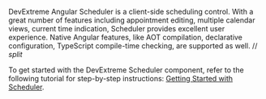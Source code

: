 DevExtreme Angular Scheduler is a client-side scheduling control. With a great number of features including appointment editing, multiple calendar views, current time indication, Scheduler provides excellent user experience. Native Angular features, like AOT compilation, declarative configuration, TypeScript compile-time checking, are supported as well.
// _split_

To get started with the DevExtreme Scheduler component, refer to the following tutorial for step-by-step instructions: [Getting Started with Scheduler](/Documentation/Guide/UI_Components/Scheduler/Getting_Started_with_Scheduler/).